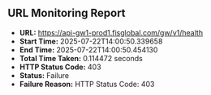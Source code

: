 ## URL Monitoring Report

- **URL:** https://api-gw1-prod1.fisglobal.com/gw/v1/health
- **Start Time:** 2025-07-22T14:00:50.339658
- **End Time:** 2025-07-22T14:00:50.454130
- **Total Time Taken:** 0.114472 seconds
- **HTTP Status Code:** 403
- **Status:** Failure
- **Failure Reason:** HTTP Status Code: 403
